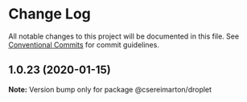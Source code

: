 # Change Log

All notable changes to this project will be documented in this file.
See [Conventional Commits](https://conventionalcommits.org) for commit guidelines.

## 1.0.23 (2020-01-15)

**Note:** Version bump only for package @csereimarton/droplet
